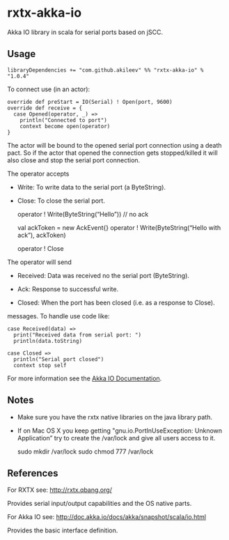# rxtx-akka-io

Akka IO library in scala for serial ports based on jSCC.

## Usage

    libraryDependencies += "com.github.akileev" %% "rxtx-akka-io" % "1.0.4"

To connect use (in an actor):

    override def preStart = IO(Serial) ! Open(port, 9600) 
    override def receive = {
      case Opened(operator, _) =>
        println("Connected to port")
        context become open(operator)
    }

The actor will be bound to the opened serial port connection using a death pact. So if the actor that opened the connection gets stopped/killed it will also close and stop the serial port connection.

The operator accepts

-   Write: To write data to the serial port (a ByteString).

-   Close: To close the serial port.

    operator ! Write(ByteString(“Hello”)) // no ack

    val ackToken = new AckEvent{}
    operator ! Write(ByteString(“Hello with ack”), ackToken)

    operator ! Close

The operator will send

-   Received: Data was received no the serial port (ByteString).

-   Ack: Response to successful write.

-   Closed: When the port has been closed (i.e. as a response to Close).

messages. To handle use code like:

    case Received(data) =>
      print("Received data from serial port: ")
      println(data.toString)

    case Closed =>
      println("Serial port closed")
      context stop self

For more information see the [Akka IO Documentation][].

## Notes

-   Make sure you have the rxtx native libraries on the java library path.

-   If on Mac OS X you keep getting "gnu.io.PortInUseException: Unknown Application” try to create the /var/lock and give all users access to it.

    sudo mkdir /var/lock
    sudo chmod 777 /var/lock

## References

For RXTX see: <http://rxtx.qbang.org/>

Provides serial input/output capabilities and the OS native parts.

For Akka IO see: <http://doc.akka.io/docs/akka/snapshot/scala/io.html>

Provides the basic interface definition.

  [Akka IO Documentation]: http://doc.akka.io/docs/akka/snapshot/scala/io.html
